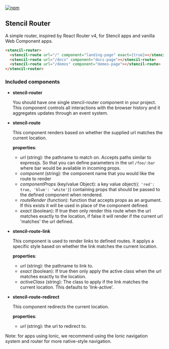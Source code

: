[![npm][npm-badge]][npm-badge-url]
## Stencil Router

A simple router, inspired by React Router v4, for Stencil apps and vanilla Web Component apps.

```html
<stencil-router>
  <stencil-route url="/" component="landing-page" exact={true}></stencil-route>
  <stencil-route url="/docs" component="docs-page"></stencil-route>
  <stencil-route url="/demos" component="demos-page"></stencil-route>
</stencil-router>
```

### Included components

- **stencil-router**

  You should have one single stencil-router component in your project.  This component controls all interactions with the browser history and it aggregates updates through an event system.

- **stencil-route**
  
  This component renders based on whether the supplied url matches the current location.

  **properties**:
  - *url* (string): the pathname to match on.  Accepts paths similar to expressjs.  So that you can define parameters in the url `/foo/:bar` where bar would be available in incoming props.
  - *component* (string): the component name that you would like the route to render
  - *componentProps* (key/value Object): a key value object(`{ 'red': true, 'blue': 'white'}`) containing props that should be passed to the defined component when rendered.
  - *routeRender* (function): function that accepts props as an argument. If this exists it will be used in place of the component defined.
  - *exact* (boolean): If true then only render this route when the url matches exactly to the location, if false it will render if the current url 'matches' the url defined.

- **stencil-route-link**

  This component is used to render links to defined routes.  It applys a specific style based on whether the link matches the current location.

  **properties**:
  - *url* (string): the pathname to link to.
  - *exact* (boolean): If true then only apply the active class when the url matches exactly to the location.
  - *activeClass* (string): The class to apply if the link matches the current location. This defaults to 'link-active'.

- **stencil-route-redirect**

  This component redirects the current location.

  **properties**:
  - *url* (string): the url to redirect to.


Note: for apps using Ionic, we recommend using the Ionic navigation system and router for more native-style navigation.

[npm-badge]: https://img.shields.io/npm/v/@stencil/router.svg
[npm-badge-url]: https://www.npmjs.com/package/@stencil/router